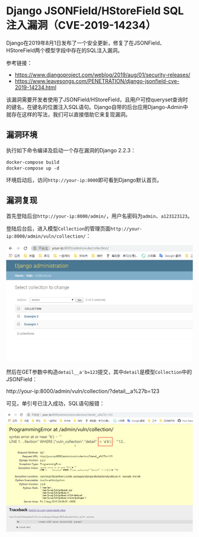 # Django JSONField/HStoreField SQL注入漏洞（CVE-2019-14234）

Django在2019年8月1日发布了一个安全更新，修复了在JSONField、HStoreField两个模型字段中存在的SQL注入漏洞。

参考链接：

- https://www.djangoproject.com/weblog/2019/aug/01/security-releases/
- https://www.leavesongs.com/PENETRATION/django-jsonfield-cve-2019-14234.html

该漏洞需要开发者使用了JSONField/HStoreField，且用户可控queryset查询时的键名，在键名的位置注入SQL语句。Django自带的后台应用Django-Admin中就存在这样的写法，我们可以直接借助它来复现漏洞。

## 漏洞环境

执行如下命令编译及启动一个存在漏洞的Django 2.2.3：

```
docker-compose build
docker-compose up -d
```

环境启动后，访问`http://your-ip:8000`即可看到Django默认首页。

## 漏洞复现

首先登陆后台`http://your-ip:8000/admin/`，用户名密码为`admin`、`a123123123`。

登陆后台后，进入模型`Collection`的管理页面`http://your-ip:8000/admin/vuln/collection/`：

![](1.png)

然后在GET参数中构造`detail__a'b=123`提交，其中`detail`是模型`Collection`中的JSONField：

http://your-ip:8000/admin/vuln/collection/?detail__a%27b=123

可见，单引号已注入成功，SQL语句报错：

![](2.png)
